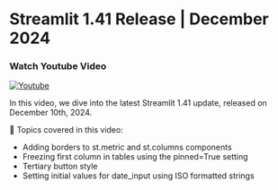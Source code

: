 # Streamlit 1.41 Release | December 2024

### Watch Youtube Video
[![Youtube](https://img.youtube.com/vi/_5G-iSGlBfg/0.jpg)](https://www.youtube.com/watch?v=_5G-iSGlBfg "Youtube")

In this video, we dive into the latest Streamlit 1.41 update, released on December 10th, 2024.

📝 Topics covered in this video:

- Adding borders to st.metric and st.columns components
- Freezing first column in tables using the pinned=True setting
- Tertiary button style
- Setting initial values for date_input using ISO formatted strings
